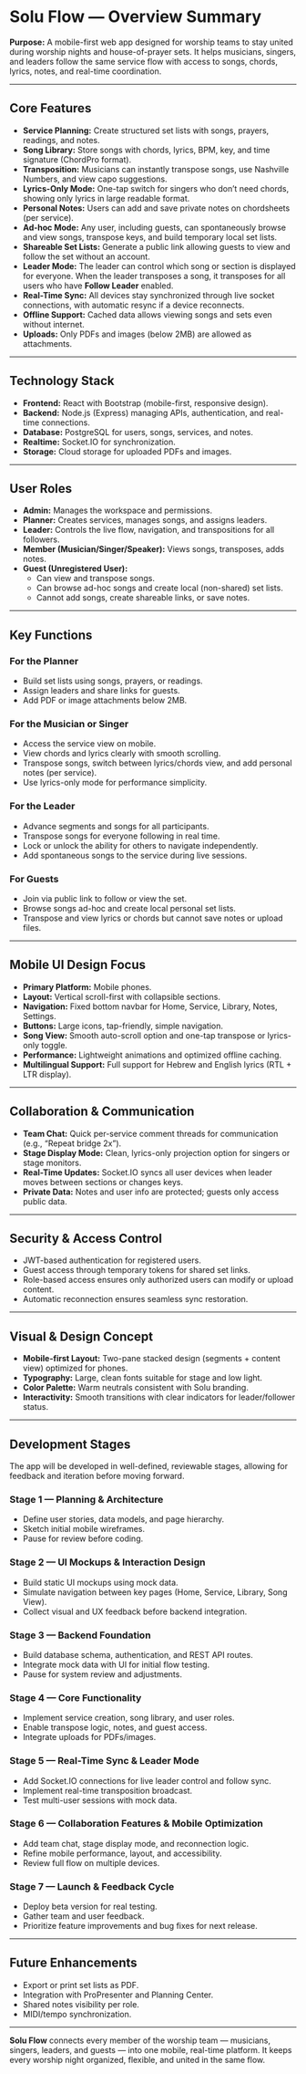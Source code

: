 # Solu Flow — Overview Summary

**Purpose:**  A mobile-first web app designed for worship teams to stay united during worship nights and house-of-prayer sets. It helps musicians, singers, and leaders follow the same service flow with access to songs, chords, lyrics, notes, and real-time coordination.

---

## Core Features

- **Service Planning:** Create structured set lists with songs, prayers, readings, and notes.
- **Song Library:** Store songs with chords, lyrics, BPM, key, and time signature (ChordPro format).
- **Transposition:** Musicians can instantly transpose songs, use Nashville Numbers, and view capo suggestions.
- **Lyrics-Only Mode:** One-tap switch for singers who don’t need chords, showing only lyrics in large readable format.
- **Personal Notes:** Users can add and save private notes on chordsheets (per service).
- **Ad-hoc Mode:** Any user, including guests, can spontaneously browse and view songs, transpose keys, and build temporary local set lists.
- **Shareable Set Lists:** Generate a public link allowing guests to view and follow the set without an account.
- **Leader Mode:** The leader can control which song or section is displayed for everyone. When the leader transposes a song, it transposes for all users who have **Follow Leader** enabled.
- **Real-Time Sync:** All devices stay synchronized through live socket connections, with automatic resync if a device reconnects.
- **Offline Support:** Cached data allows viewing songs and sets even without internet.
- **Uploads:** Only PDFs and images (below 2MB) are allowed as attachments.

---

## Technology Stack

- **Frontend:** React with Bootstrap (mobile-first, responsive design).
- **Backend:** Node.js (Express) managing APIs, authentication, and real-time connections.
- **Database:** PostgreSQL for users, songs, services, and notes.
- **Realtime:** Socket.IO for synchronization.
- **Storage:** Cloud storage for uploaded PDFs and images.

---

## User Roles

- **Admin:** Manages the workspace and permissions.
- **Planner:** Creates services, manages songs, and assigns leaders.
- **Leader:** Controls the live flow, navigation, and transpositions for all followers.
- **Member (Musician/Singer/Speaker):** Views songs, transposes, adds notes.
- **Guest (Unregistered User):**
  - Can view and transpose songs.
  - Can browse ad-hoc songs and create local (non-shared) set lists.
  - Cannot add songs, create shareable links, or save notes.

---

## Key Functions

### For the Planner
- Build set lists using songs, prayers, or readings.
- Assign leaders and share links for guests.
- Add PDF or image attachments below 2MB.

### For the Musician or Singer
- Access the service view on mobile.
- View chords and lyrics clearly with smooth scrolling.
- Transpose songs, switch between lyrics/chords view, and add personal notes (per service).
- Use lyrics-only mode for performance simplicity.

### For the Leader
- Advance segments and songs for all participants.
- Transpose songs for everyone following in real time.
- Lock or unlock the ability for others to navigate independently.
- Add spontaneous songs to the service during live sessions.

### For Guests
- Join via public link to follow or view the set.
- Browse songs ad-hoc and create local personal set lists.
- Transpose and view lyrics or chords but cannot save notes or upload files.

---

## Mobile UI Design Focus

- **Primary Platform:** Mobile phones.
- **Layout:** Vertical scroll-first with collapsible sections.
- **Navigation:** Fixed bottom navbar for Home, Service, Library, Notes, Settings.
- **Buttons:** Large icons, tap-friendly, simple navigation.
- **Song View:** Smooth auto-scroll option and one-tap transpose or lyrics-only toggle.
- **Performance:** Lightweight animations and optimized offline caching.
- **Multilingual Support:** Full support for Hebrew and English lyrics (RTL + LTR display).

---

## Collaboration & Communication

- **Team Chat:** Quick per-service comment threads for communication (e.g., “Repeat bridge 2x”).
- **Stage Display Mode:** Clean, lyrics-only projection option for singers or stage monitors.
- **Real-Time Updates:** Socket.IO syncs all user devices when leader moves between sections or changes keys.
- **Private Data:** Notes and user info are protected; guests only access public data.

---

## Security & Access Control

- JWT-based authentication for registered users.
- Guest access through temporary tokens for shared set links.
- Role-based access ensures only authorized users can modify or upload content.
- Automatic reconnection ensures seamless sync restoration.

---

## Visual & Design Concept

- **Mobile-first Layout:** Two-pane stacked design (segments + content view) optimized for phones.
- **Typography:** Large, clean fonts suitable for stage and low light.
- **Color Palette:** Warm neutrals consistent with Solu branding.
- **Interactivity:** Smooth transitions with clear indicators for leader/follower status.

---

## Development Stages

The app will be developed in well-defined, reviewable stages, allowing for feedback and iteration before moving forward.

### **Stage 1 — Planning & Architecture**
- Define user stories, data models, and page hierarchy.
- Sketch initial mobile wireframes.
- Pause for review before coding.

### **Stage 2 — UI Mockups & Interaction Design**
- Build static UI mockups using mock data.
- Simulate navigation between key pages (Home, Service, Library, Song View).
- Collect visual and UX feedback before backend integration.

### **Stage 3 — Backend Foundation**
- Build database schema, authentication, and REST API routes.
- Integrate mock data with UI for initial flow testing.
- Pause for system review and adjustments.

### **Stage 4 — Core Functionality**
- Implement service creation, song library, and user roles.
- Enable transpose logic, notes, and guest access.
- Integrate uploads for PDFs/images.

### **Stage 5 — Real-Time Sync & Leader Mode**
- Add Socket.IO connections for live leader control and follow sync.
- Implement real-time transposition broadcast.
- Test multi-user sessions with mock data.

### **Stage 6 — Collaboration Features & Mobile Optimization**
- Add team chat, stage display mode, and reconnection logic.
- Refine mobile performance, layout, and accessibility.
- Review full flow on multiple devices.

### **Stage 7 — Launch & Feedback Cycle**
- Deploy beta version for real testing.
- Gather team and user feedback.
- Prioritize feature improvements and bug fixes for next release.

---

## Future Enhancements

- Export or print set lists as PDF.
- Integration with ProPresenter and Planning Center.
- Shared notes visibility per role.
- MIDI/tempo synchronization.

---

**Solu Flow** connects every member of the worship team — musicians, singers, leaders, and guests — into one mobile, real-time platform. It keeps every worship night organized, flexible, and united in the same flow.

